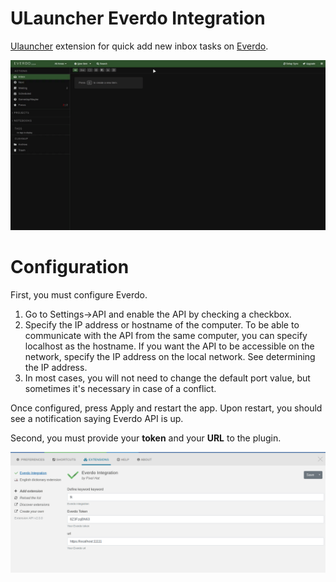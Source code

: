# ULauncher Everdo Integration

[Ulauncher](https://ulauncher.io/) extension for quick add new inbox tasks on [Everdo](https://everdo.net/).

![Preview](./assets/demo.gif)

# Configuration

First, you must configure Everdo.

1. Go to Settings->API and enable the API by checking a checkbox.
2. Specify the IP address or hostname of the computer. To be able to communicate with the API from the same computer, you can specify localhost as the hostname. If you want the API to be accessible on the network, specify the IP address on the local network. See determining the IP address.
3. In most cases, you will not need to change the default port value, but sometimes it's necessary in case of a conflict.

Once configured, press Apply and restart the app. Upon restart, you should see a notification saying Everdo API is up.

Second, you must provide your **token** and your **URL** to the plugin.

![Plugin Configuration](./assets/everdo-config.png)
